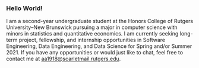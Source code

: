 ### Hello World!

I am a second-year undergraduate student at the Honors College of Rutgers University–New Brunswick pursuing a major in computer science with minors in statistics and quantitative economics. I am currently seeking long-term project, fellowship, and internship opportunities in Software Engineering, Data Engineering, and Data Science for Spring and/or Summer 2021. If you have any opportunities or would just like to chat, feel free to contact me at aa1918@scarletmail.rutgers.edu.
